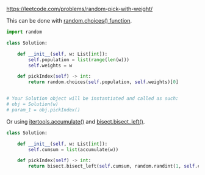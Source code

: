 <https://leetcode.com/problems/random-pick-with-weight/>

This can be done with [random.choices() function](https://docs.python.org/3/library/random.html#functions-for-sequences).

```python
import random

class Solution:

    def __init__(self, w: List[int]):
        self.population = list(range(len(w)))
        self.weights = w

    def pickIndex(self) -> int:
        return random.choices(self.population, self.weights)[0]


# Your Solution object will be instantiated and called as such:
# obj = Solution(w)
# param_1 = obj.pickIndex()
```

Or using [itertools.accumulate()](https://docs.python.org/3/library/itertools.html#itertools.accumulate) and [bisect.bisect_left()](https://docs.python.org/3/library/bisect.html#bisect.bisect_left).

```python
class Solution:

    def __init__(self, w: List[int]):
        self.cumsum = list(accumulate(w))

    def pickIndex(self) -> int:
        return bisect.bisect_left(self.cumsum, random.randint(1, self.cumsum[-1]))
```

